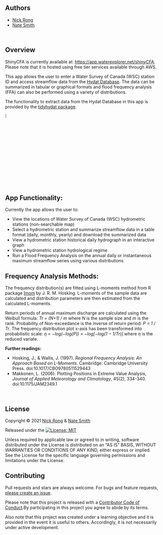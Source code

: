 ## Authors 

* [Nick Rong](https://github.com/nickyrong)
* [Nate Smith](https://www.nathan-smith.net/)
<br/>

## Overview
ShinyCFA is currently available at: https://app.waterexplorer.net/shinyCFA. Please note that it is hosted using free tier services available through AWS.

This app allows the user to enter a Water Survey of Canada (WSC) station ID and access streamflow data from the [Hydat Database](https://www.canada.ca/en/environment-climate-change/services/water-overview/quantity/monitoring/survey/data-products-services/national-archive-hydat.html). The data can be summarized in tabular or graphical formats and flood frequency analysis (FFA) can also be performed using a variety of distributions.

The functionality to extract data from the Hydat Database in this app is provided by the [tidyhydat package](https://github.com/ropensci/tidyhydat). 

<img src="https://github.com/ropensci/tidyhydat/raw/main/man/figures/tidyhydat.png" width="6%" />
<br/>

## App Functionality:
Currently the app allows the user to:

- View the locations of Water Survey of Canada (WSC) hydrometric stations (non-searchable map)  
- Select a hydrometric station and summarize streamflow data in a table format (daily, monthly, yearly) and download the summarized data
- View a hydrometric station historical daily hydrograph in an interactive graph 
- View a hydrometric station hydrological regime
- Run a Flood Frequency Analysis on the annual daily or instantaneous maximum streamflow series using various distributions 



## Frequency Analysis Methods:
The frequency distribution(s) are fitted using L-moments method from R package [lmom](https://cran.r-project.org/web/packages/lmom/index.html) by J. R. M. Hosking. L-moments of the sample data are calculated and distribution parameters are then estimated from the calculated L-moments.

Return periods of annual maximum discharge are calculated using the Weibull formula: *Tr = (N+1) / m* where *N* is the sample size and *m* is the rank. Probability of Non-exceedance is the inverse of return period: *P = 1 / Tr*. The frequency distribution plot x-axis has been transformed into probabilistic scale: *η = −log(−log(P)) = −log[−log(1 − 1/Tr)]* where *η* is the reduced variate.

**Further readings:**<br/>
* Hosking, J., & Wallis, J. (1997). *Regional Frequency Analysis: An Approach Based on L-Moments*. Cambridge: Cambridge University Press. doi:10.1017/CBO9780511529443<br/>
* Makkonen, L. (2006). Plotting Positions in Extreme Value Analysis, *Journal of Applied Meteorology and Climatology*, 45(2), 334-340. doi:10.1175/JAM2349.1
<br/>

## License
Copyright © 2021 [Nick Rong](https://github.com/nickyrong) & [Nate Smith](https://github.com/WraySmith)

Released under the [![License: MIT](https://img.shields.io/badge/License-MIT-yellow.svg)](https://opensource.org/licenses/MIT)

Unless required by applicable law or agreed to in writing, software distributed under the License is distributed on an “AS IS” BASIS, WITHOUT WARRANTIES OR CONDITIONS OF ANY KIND, either express or implied. See the License for the specific language governing permissions and limitations under the License.
<br/>

## Contributing

Pull requests and stars are always welcome. For bugs and feature requests, [please create an issue](https://github.com/nickyrong/ShinyCFA/issues).

Please note that this project is released with a [Contributor Code of Conduct](https://github.com/nickyrong/ShinyCFA/blob/main/CODE_OF_CONDUCT.md).By participating in this project you agree to abide by its terms.

Also note that this project was created under a learning objective and it is provided in the event it is useful to others. Accordingly, it is not necessarily under active development. 
<br/>
<br/>
